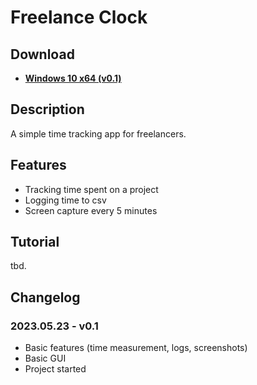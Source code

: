 # Freelance Clock

## Download

- **[Windows 10 x64 (v0.1)](https://github.com/MCierniak/freelance_clock/blob/master/dist/Freelance%20Clock%20v0p1%20Win10%20x64.exe?raw=true "v0.1")**

## Description

A simple time tracking app for freelancers.

## Features

- Tracking time spent on a project
- Logging time to csv
- Screen capture every 5 minutes

## Tutorial

tbd.

## Changelog

### 2023.05.23 - v0.1

- Basic features (time measurement, logs, screenshots)
- Basic GUI
- Project started